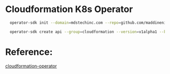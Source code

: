 
# Cloudformation K8s Operator

```sh
  operator-sdk init --domain=mdstechinc.com --repo=github.com/maddinenisri/cf-k8s-operator

  operator-sdk create api --group=cloudformation --version=v1alpha1 --kind=Stack

```

# Reference: 
[cloudformation-operator](https://github.com/linki/cloudformation-operator)
